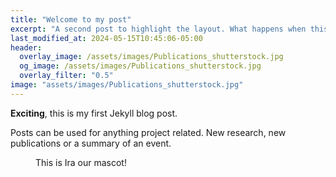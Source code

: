 ```yaml
---
title: "Welcome to my post"
excerpt: "A second post to highlight the layout. What happens when this text is getting longer? Is there a limit? Try to use different pictures. Whatever."
last_modified_at: 2024-05-15T10:45:06-05:00
header:
  overlay_image: /assets/images/Publications_shutterstock.jpg
  og_image: /assets/images/Publications_shutterstock.jpg
  overlay_filter: "0.5"
image: "assets/images/Publications_shutterstock.jpg"
---
```


**Exciting**, this is my first Jekyll blog post. 

Posts can be used for anything project related. New research, new publications or a summary of an event.

<figure style="width: 180px" class="align-center">
  <a href="{{ "assets/images/logo.jpg" | relative_url }}" title="The Pixel Tracker logo" alt="The Pixel Tracker logo">
  <img src="{{ "assets/images/logo.jpg" | relative_url }}" alt=""></a>
  <figcaption>This is Ira our mascot!</figcaption>
</figure>
